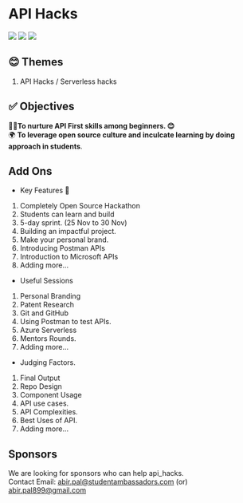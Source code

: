 # API Hacks 
<img src="https://img.shields.io/badge/HACKATHON-API__Hacks-brightgreen?style=for-the-badge&logo=appveyor"/> <img src="https://img.shields.io/badge/Development-Mode-red?style=for-the-badge&logo=appveyor"/> <img src="https://img.shields.io/badge/25%20NOV%202020-30%20NOV%202020-informational?style=for-the-badge&logo=appveyor"/>
## 😊 Themes 
1. API Hacks / Serverless hacks

## ✅ Objectives

 👨‍💻**To nurture API First skills among beginners. 😊** <br/>
 🌍 **To leverage open source culture and inculcate learning by doing approach in students**.

## Add Ons
 * Key Features 🔑
  1. Completely Open Source Hackathon
  1. Students can learn and build
  1. 5-day sprint. (25 Nov to 30 Nov)
  1. Building an impactful project.
  1. Make your personal brand.
  1. Introducing Postman APIs
  1. Introduction to Microsoft APIs
  1. Adding more...

 * Useful Sessions 
  1. Personal Branding 
  2. Patent Research
  3. Git and GitHub
  4. Using Postman to test APIs.
  5. Azure Serverless
  6. Mentors Rounds.
  7. Adding more...

 * Judging Factors.
  1. Final Output
  2. Repo Design
  3. Component Usage
  4. API use cases.
  5. API Complexities.
  6. Best Uses of API.
  7. Adding more...


## Sponsors
We are looking for sponsors who can help api_hacks.<br/>
Contact Email: abir.pal@studentambassadors.com (or) abir.pal899@gmail.com
